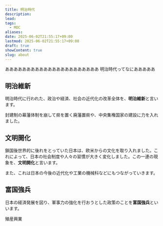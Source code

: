 ```yaml
---
title: 明治時代
description: 
lead: 
tags:
  - MOC
aliases: 
date: 2025-06-02T21:55:17+09:00
lastmod: 2025-06-02T21:55:17+09:00
draft: true
showContent: true
slug: about
---
```

ああああああああああああああああああああああ
明治時代ってなにあああああ

## 明治維新
明治時代に行われた、政治や経済、社会の近代化の改革全体を、**明治維新**と言います。

封建制の幕藩体制を崩して県を置く廃藩置県や、中央集権国家の建設に力を入れました。

## 文明開化
鎖国後世界的に後れをとっていた日本は、欧米からの文化を取り入れました。これによって、日本の社会制度や人々の習慣が大きく変化しました。この一連の現象を、**文明開化**と言います。

また、これは日本の今後の近代化や工業の機械科などにもつながっていきます。

## 富国強兵
日本の経済発展を図り、軍事力の強化を行おうとした政策のことを**富国強兵**といいます。

殖産興業